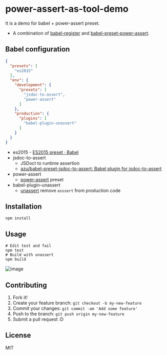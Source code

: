 # power-assert-as-tool-demo

It is a demo for babel + power-assert preset.

-  A combination of [babel-register](https://www.npmjs.com/package/babel-register "babel-register") and [babel-preset-power-assert](https://github.com/power-assert-js/babel-preset-power-assert "babel-preset-power-assert").

## Babel configuration

```json
{
  "presets": [
    "es2015"
  ],
  "env": {
    "development": {
      "presets": [
        "jsdoc-to-assert",
        "power-assert"
      ]
    },
    "production": {
      "plugins": [
        "babel-plugin-unassert"
      ]
    }
  }
}
```

- es2015 - [ES2015 preset · Babel](https://babeljs.io/docs/plugins/preset-es2015/ "ES2015 preset · Babel")
- jsdoc-to-assert 
    - JSDoct to runtime assertion
    - [azu/babel-preset-jsdoc-to-assert: Babel plugin for jsdoc-to-assert](https://github.com/azu/babel-preset-jsdoc-to-assert "azu/babel-preset-jsdoc-to-assert: Babel plugin for jsdoc-to-assert")
- power-assert
    - [power-assert](https://github.com/power-assert-js/power-assert "power-assert") preset
- babel-plugin-unassert
    - [unassert](https://github.com/twada/unassert "unassert") remove `asssert` from production code

## Installation

    npm install

## Usage

    # Edit test and fail
    npm test
    # Build with unassert
    npm build

![image](http://efcl.info/wp-content/uploads/2016/04/14-1460633294.png)

## Contributing

1. Fork it!
2. Create your feature branch: `git checkout -b my-new-feature`
3. Commit your changes: `git commit -am 'Add some feature'`
4. Push to the branch: `git push origin my-new-feature`
5. Submit a pull request :D

## License

MIT

